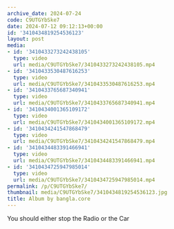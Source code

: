 ```yaml
---
archive_date: 2024-07-24
code: C9UTGYbSke7
date: 2024-07-12 09:12:13+00:00
id: '3410434819254536123'
layout: post
media:
- id: '3410433273242438105'
  type: video
  url: media/C9UTGYbSke7/3410433273242438105.mp4
- id: '3410433530487616253'
  type: video
  url: media/C9UTGYbSke7/3410433530487616253.mp4
- id: '3410433765687340941'
  type: video
  url: media/C9UTGYbSke7/3410433765687340941.mp4
- id: '3410434001365109172'
  type: video
  url: media/C9UTGYbSke7/3410434001365109172.mp4
- id: '3410434241547868479'
  type: video
  url: media/C9UTGYbSke7/3410434241547868479.mp4
- id: '3410434483391466941'
  type: video
  url: media/C9UTGYbSke7/3410434483391466941.mp4
- id: '3410434725947985014'
  type: video
  url: media/C9UTGYbSke7/3410434725947985014.mp4
permalink: /p/C9UTGYbSke7/
thumbnail: media/C9UTGYbSke7/3410434819254536123.jpg
title: Album by bangla.core
---
```


You should either stop the Radio or the Car